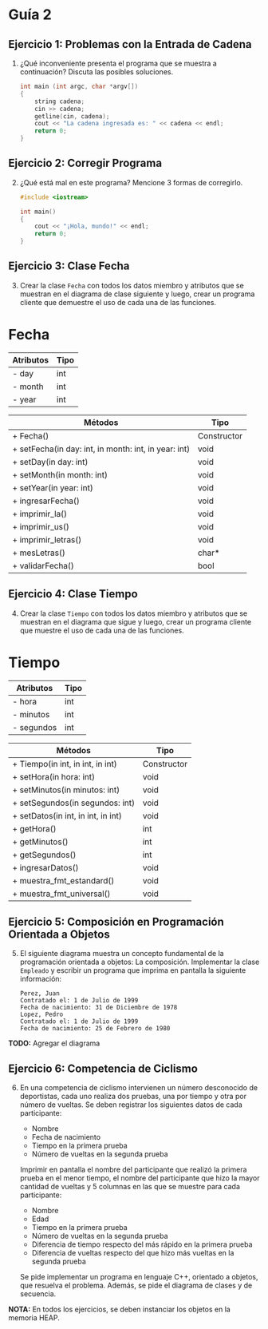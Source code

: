 # Guía 2

## Ejercicio 1: Problemas con la Entrada de Cadena

1. ¿Qué inconveniente presenta el programa que se muestra a continuación? Discuta las posibles soluciones.
    ```cpp
    int main (int argc, char *argv[]) 
    { 
        string cadena; 
        cin >> cadena; 
        getline(cin, cadena); 
        cout << "La cadena ingresada es: " << cadena << endl; 
        return 0; 
    }  
    ```

## Ejercicio 2: Corregir Programa

2. ¿Qué está mal en este programa? Mencione 3 formas de corregirlo.
    ```cpp
    #include <iostream>

    int main() 
    { 
        cout << "¡Hola, mundo!" << endl; 
        return 0; 
    }   
    ```

## Ejercicio 3: Clase Fecha

3. Crear la clase `Fecha` con todos los datos miembro y atributos que se muestran en el diagrama de clase siguiente y luego, crear un programa cliente que demuestre el uso de cada una de las funciones.

# Fecha

| **Atributos**    | **Tipo**  |
|------------------|-----------|
| - day            | int       |
| - month          | int       |
| - year           | int       |

| **Métodos**                              | **Tipo**          |
|------------------------------------------|-------------------|
| + Fecha()                                | Constructor       |
| + setFecha(in day: int, in month: int, in year: int) | void     |
| + setDay(in day: int)                    | void              |
| + setMonth(in month: int)                | void              |
| + setYear(in year: int)                  | void              |
| + ingresarFecha()                        | void              |
| + imprimir_la()                          | void              |
| + imprimir_us()                          | void              |
| + imprimir_letras()                      | void              |
| + mesLetras()                            | char*             |
| + validarFecha()                         | bool              |

## Ejercicio 4: Clase Tiempo

4. Crear la clase `Tiempo` con todos los datos miembro y atributos que se muestran en el diagrama que sigue y luego, crear un programa cliente que muestre el uso de cada una de las funciones.

# Tiempo

| **Atributos**     | **Tipo**  |
|-------------------|-----------|
| - hora            | int       |
| - minutos         | int       |
| - segundos        | int       |

| **Métodos**                                  | **Tipo**          |
|----------------------------------------------|-------------------|
| + Tiempo(in int, in int, in int)             | Constructor       |
| + setHora(in hora: int)                      | void              |
| + setMinutos(in minutos: int)                | void              |
| + setSegundos(in segundos: int)              | void              |
| + setDatos(in int, in int, in int)           | void              |
| + getHora()                                  | int               |
| + getMinutos()                               | int               |
| + getSegundos()                              | int               |
| + ingresarDatos()                            | void              |
| + muestra_fmt_estandard()                    | void              |
| + muestra_fmt_universal()                    | void              |

## Ejercicio 5: Composición en Programación Orientada a Objetos

5. El siguiente diagrama muestra un concepto fundamental de la programación orientada a objetos: La composición. Implementar la clase `Empleado` y escribir un programa que imprima en pantalla la siguiente información:
    ```
    Perez, Juan
    Contratado el: 1 de Julio de 1999
    Fecha de nacimiento: 31 de Diciembre de 1978
    Lopez, Pedro
    Contratado el: 1 de Julio de 1999
    Fecha de nacimiento: 25 de Febrero de 1980
    ```
 **TODO:** Agregar el diagrama

## Ejercicio 6: Competencia de Ciclismo

6. En una competencia de ciclismo intervienen un número desconocido de deportistas, cada uno realiza dos pruebas, una por tiempo y otra por número de vueltas. Se deben registrar los siguientes datos de cada participante:
    - Nombre
    - Fecha de nacimiento
    - Tiempo en la primera prueba
    - Número de vueltas en la segunda prueba

    Imprimir en pantalla el nombre del participante que realizó la primera prueba en el menor tiempo, el nombre del participante que hizo la mayor cantidad de vueltas y 5 columnas en las que se muestre para cada participante:
    - Nombre
    - Edad
    - Tiempo en la primera prueba
    - Número de vueltas en la segunda prueba
    - Diferencia de tiempo respecto del más rápido en la primera prueba
    - Diferencia de vueltas respecto del que hizo más vueltas en la segunda prueba

    Se pide implementar un programa en lenguaje C++, orientado a objetos, que resuelva el problema. Además, se pide el diagrama de clases y de secuencia.

**NOTA:** En todos los ejercicios, se deben instanciar los objetos en la memoria HEAP.
